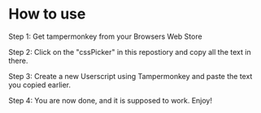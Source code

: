 # How to use

Step 1: Get tampermonkey from your Browsers Web Store

Step 2: Click on the "cssPicker" in this repostiory and copy all the text in there.

Step 3: Create a new Userscript using Tampermonkey and paste the text you copied earlier.

Step 4: You are now done, and it is supposed to work. Enjoy!
